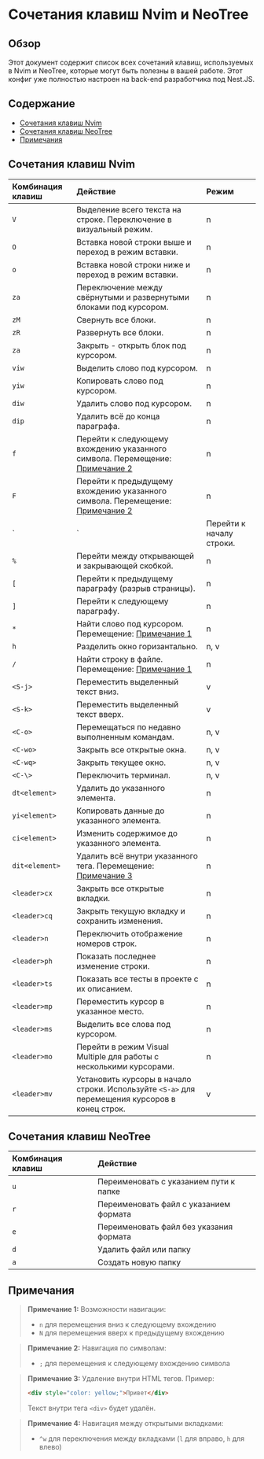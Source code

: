 # Сочетания клавиш Nvim и NeoTree

## Обзор

Этот документ содержит список всех сочетаний клавиш, используемых в Nvim и NeoTree, которые могут быть полезны в вашей работе. Этот конфиг уже полностью настроен на back-end разработчика под Nest.JS.

## Содержание
- [Сочетания клавиш Nvim](#сочетания-клавиш-nvim)
- [Сочетания клавиш NeoTree](#сочетания-клавиш-neotree)
- [Примечания](#примечания)

## Сочетания клавиш Nvim

| Комбинация клавиш | Действие                                                                                                  | Режим |
| :--------------- | :-------------------------------------------------------------------------------------------------------- | :--- |
| `V`              | Выделение всего текста на строке. Переключение в визуальный режим.                                        | n    |
| `O`              | Вставка новой строки выше и переход в режим вставки.                                                      | n    |
| `o`              | Вставка новой строки ниже и переход в режим вставки.                                                      | n    |
| `za`             | Переключение между свёрнутыми и развернутыми блоками под курсором.                                         | n    |
| `zM`             | Свернуть все блоки.                                                                                       | n    |
| `zR`             | Развернуть все блоки.                                                                                    | n    |
| `za`             | Закрыть - открыть блок под курсором.                                                                       | n    |
| `viw`            | Выделить слово под курсором.                                                                             | n    |
| `yiw`            | Копировать слово под курсором.                                                                           | n    |
| `diw`            | Удалить слово под курсором.                                                                             | n    |
| `dip`            | Удалить всё до конца параграфа.                                                                          | n    |
| `f`              | Перейти к следующему вхождению указанного символа. Перемещение: [Примечание 2](#примечание-2)             | n    |
| `F`              | Перейти к предыдущему вхождению указанного символа. Перемещение: [Примечание 2](#примечание-2)          | n    |
| `|`              | Перейти к началу строки.                                                                               | n    |
| `%`              | Перейти между открывающей и закрывающей скобкой.                                                         | n    |
| `[`              | Перейти к предыдущему параграфу (разрыв страницы).                                                        | n    |
| `]`              | Перейти к следующему параграфу.                                                                          | n    |
| `*`              | Найти слово под курсором. Перемещение: [Примечание 1](#примечание-1)                                     | n    |
| `h`              | Разделить окно горизантально.                                                                           | n, v |
| `/`              | Найти строку в файле. Перемещение: [Примечание 1](#примечание-1)                                         | n    |
| `<S-j>`          | Переместить выделенный текст вниз.                                                                       | v    |
| `<S-k>`          | Переместить выделенный текст вверх.                                                                     | v    |
| `<C-o>`          | Перемещаться по недавно выполненным командам.                                                            | n, v |
| `<C-wo>`         | Закрыть все открытые окна.                                                                              | n, v |
| `<C-wq>`         | Закрыть текущее окно.                                                                                   | n, v |
| `<C-\>`          | Переключить терминал.                                                                                   | n, v |
| `dt<element>`    | Удалить до указанного элемента.                                                                          | n    |
| `yi<element>`    | Копировать данные до указанного элемента.                                                               | n    |
| `ci<element>`    | Изменить содержимое до указанного элемента.                                                              | n    |
| `dit<element>`   | Удалить всё внутри указанного тега. Перемещение: [Примечание 3](#примечание-3)                           | n    |
| `<leader>cx`     | Закрыть все открытые вкладки.                                                                            | n    |
| `<leader>cq`     | Закрыть текущую вкладку и сохранить изменения.                                                           | n    |
| `<leader>n`      | Переключить отображение номеров строк.                                                                    | n    |
| `<leader>ph`     | Показать последнее изменение строки.                                                                     | n    |
| `<leader>ts`     | Показать все тесты в проекте с их описанием.                                                              | n    |
| `<leader>mp`     | Переместить курсор в указанное место.                                                                     | n    |
| `<leader>ms`     | Выделить все слова под курсором.                                                                         | n    |
| `<leader>mo`     | Перейти в режим Visual Multiple для работы с несколькими курсорами.                                       | n    |
| `<leader>mv`     | Установить курсоры в начало строки. Используйте `<S-a>` для перемещения курсоров в конец строк.          | v    |

## Сочетания клавиш NeoTree

| Комбинация клавиш | Действие                                  |
| :---------------- | :----------------------------------------- |
| `u`               | Переименовать с указанием пути к папке     |
| `r`               | Переименовать файл с указанием формата    |
| `e`               | Переименовать файл без указания формата   |
| `d`               | Удалить файл или папку                    |
| `a`               | Создать новую папку                       |

## Примечания

> **Примечание 1:** Возможности навигации:
> - `n` для перемещения вниз к следующему вхождению
> - `N` для перемещения вверх к предыдущему вхождению

> **Примечание 2:** Навигация по символам:
> - `;` для перемещения к следующему вхождению символа

> **Примечание 3:** Удаление внутри HTML тегов. Пример:
> ```html
> <div style="color: yellow;">Привет</div>
> ```
> Текст внутри тега `<div>` будет удалён.

> **Примечание 4:** Навигация между открытыми вкладками:
> - `^w` для переключения между вкладками (`l` для вправо, `h` для влево)
